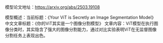 模型论文地址：https://arxiv.org/abs/2503.19108

模型概述：当前标题：《Your ViT is Secretly an Image Segmentation Model》
中文文章标题：《你的ViT其实是一个图像分割模型》
文章内容：ViT模型在执行图像分类时，其实隐含了强大的图像分割能力，通过对比实验表明ViT在无监督图像分割任务上表现出色。
